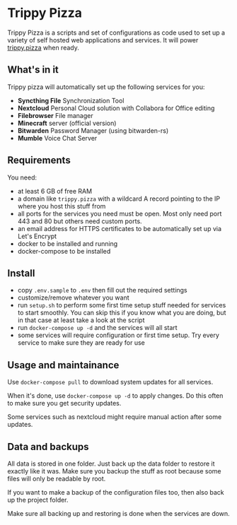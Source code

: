 # Trippy Pizza

Trippy Pizza is a scripts and set of configurations as code used to set up a variety of self hosted web
applications and services. It will power [trippy.pizza](https://trippy.pizza) when ready.

## What's in it

Trippy pizza will automatically set up the following services for you:

- **Syncthing File** Synchronization Tool
- **Nextcloud** Personal Cloud solution with Collabora for Office editing
- **Filebrowser** File manager
- **Minecraft** server (official version)
- **Bitwarden** Password Manager (using bitwarden-rs)
- **Mumble** Voice Chat Server

## Requirements

You need:

- at least 6 GB of free RAM
- a domain like `trippy.pizza` with a wildcard A record pointing to the IP where you host this stuff from
- all ports for the services you need must be open. Most only need port 443 and 80 but others need custom ports.
- an email address for HTTPS certificates to be automatically set up via Let's Encrypt
- docker to be installed and running
- docker-compose to be installed

## Install

- copy `.env.sample` to `.env` then fill out the required settings
- customize/remove whatever you want
- run `setup.sh` to perform some first time setup stuff needed for services to start smoothly. You can skip this if you know what you are doing, but in that case at least take a look at the script
- run `docker-compose up -d` and the services will all start
- some services will require configuration or first time setup. Try every service to make sure they are ready for use

## Usage and maintainance

Use `docker-compose pull` to download system updates for all services.

When it's done, use `docker-compose up -d` to apply changes. Do this
often to make sure you get security updates.

Some services such as nextcloud might require manual action after some updates.

## Data and backups

All data is stored in one folder. Just back up the data folder to restore it exactly like it was.
Make sure you backup the stuff as root because some files will only be readable by root.

If you want to make a backup of the configuration files too, then also back up the project folder.

Make sure all backing up and restoring is done when the services are down.